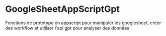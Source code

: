 # GoogleSheetAppScriptGpt
Fonctions de prototype en appscript pour manipuler les googlesheet, créer des workflow et utiliser l'api gpt pour analyser des données
